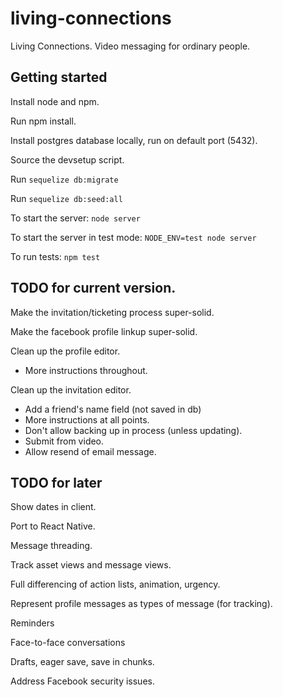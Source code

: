 # living-connections

Living Connections.  Video messaging for ordinary people.

## Getting started

Install node and npm.

Run npm install.

Install postgres database locally, run on default port (5432).

Source the devsetup script.

Run `sequelize db:migrate`

Run `sequelize db:seed:all`

To start the server: `node server`

To start the server in test mode: `NODE_ENV=test node server`

To run tests: `npm test`

## TODO for current version.

Make the invitation/ticketing process super-solid.

Make the facebook profile linkup super-solid.

Clean up the profile editor.
  - More instructions throughout.

Clean up the invitation editor.
  - Add a friend's name field (not saved in db)
  - More instructions at all points.
  - Don't allow backing up in process (unless updating).
  - Submit from video.
  - Allow resend of email message.

## TODO for later

Show dates in client.

Port to React Native.

Message threading.

Track asset views and message views.

Full differencing of action lists, animation, urgency.

Represent profile messages as types of message (for tracking).

Reminders

Face-to-face conversations

Drafts, eager save, save in chunks.

Address Facebook security issues.
